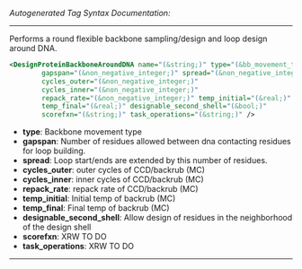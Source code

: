 <!-- THIS IS AN AUTOGENERATED FILE: Don't edit it directly, instead change the schema definition in the code itself. -->

_Autogenerated Tag Syntax Documentation:_

---
Performs a round flexible backbone sampling/design and loop design around DNA.

```xml
<DesignProteinBackboneAroundDNA name="(&string;)" type="(&bb_movement_types;)"
        gapspan="(&non_negative_integer;)" spread="(&non_negative_integer;)"
        cycles_outer="(&non_negative_integer;)"
        cycles_inner="(&non_negative_integer;)"
        repack_rate="(&non_negative_integer;)" temp_initial="(&real;)"
        temp_final="(&real;)" designable_second_shell="(&bool;)"
        scorefxn="(&string;)" task_operations="(&string;)" />
```

-   **type**: Backbone movement type
-   **gapspan**: Number of residues allowed between dna contacting residues for loop building.
-   **spread**: Loop start/ends are extended by this number of residues.
-   **cycles_outer**: outer cycles of CCD/backrub (MC)
-   **cycles_inner**: inner cycles of CCD/backrub (MC)
-   **repack_rate**: repack rate of CCD/backrub (MC)
-   **temp_initial**: Initial temp of backrub (MC)
-   **temp_final**: Final temp of backrub (MC)
-   **designable_second_shell**: Allow design of residues in the neighborhood of the design shell
-   **scorefxn**: XRW TO DO
-   **task_operations**: XRW TO DO

---
